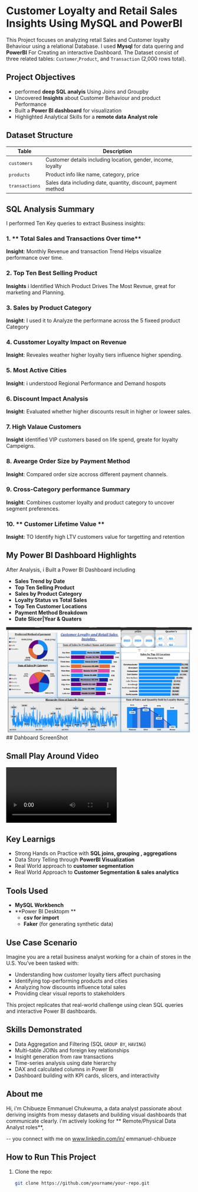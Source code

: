 # Customer Loyalty and Retail Sales Insights Using MySQL and PowerBI 

This Project focuses on analyzing retail Sales and Customer loyalty Behaviour 
using a relational Database. I used **Mysql** for data quering and **PowerBI**
For Creating an interactive Dashboard. The Dataset consist of three related tables:
`Customer`,`Product`, and `Transaction` (2,000 rows total).

## Project Objectives 
- performed **deep SQL analyis** Using Joins and Groupby 
- Uncovered **Insights** about Customer Behaviour and product Performance 
- Built a **Power BI dashboard** for visualization 
- Highlighted Analytical Skills for a **remote data Analyst role**

## Dataset Structure 
| Table         | Description                            |
|---------------|----------------------------------------|
| `customers`   | Customer details including location, gender, income, loyalty |
| `products`    | Product info like name, category, price |
| `transactions`| Sales data including date, quantity, discount, payment method |




## SQL Analysis Summary 
 I performed Ten Key queries to extract Business insights:

 ### 1. **  Total Sales and Transactions Over time**
 **Insight**: Monthly Revenue and transaction Trend  Helps visualize performance over time. 

 ### 2. **Top Ten Best Selling Product**
**Insights** i Identified Which Product Drives The Most Revnue, great for marketing and Planning. 

###  3. **Sales by Product Category**
**Insight**: I used it to Analyze the performane across the 5 fixeed product Category 

###  4. **Cusstomer Loyalty Impact on Revenue**
**Insight**: Reveales weather higher loyalty tiers influence higher spending.

###  5. **Most Active Cities**
**Insight**: i understood Regional Performance and Demand hospots 

###  6. **Discount Impact Analysis**
**Insight**: Evaluated whether higher discounts result in higher or loweer sales.

###  7. **High Valaue Customers**
**Insight** identified VIP customers based on life spend, greate for loyalty Campeigns. 

###  8. **Avearge Order Size by Payment Method**
**Insight**: Compared order size accross different payment channels.

###  9. **Cross-Category performance Summary**
**Insight**: Combines customer loyalty and product category to uncover segment preferences. 

###  10. ** Customer Lifetime Value **
 **Insight**: TO Identify high LTV customers value for targetting and retention


 ## My Power BI Dashboard Highlights
  After Analysis, i Built a Power BI Dashboard including 
  - **Sales Trend by Date**
  - **Top Ten Selling Product**
  - **Sales by Product Category**
  - **Loyalty Status vs Total Sales**
  - **Top Ten Customer Locations**
  - **Payment Method Breakdown** 
  - **Date Slicer|Year & Quaters**

  ![Visual Screen Shot](<Dashboard .png>)## Dahboard ScreenShot 


## Small Play Around Video 
<video controls src="Customer Loyalty and Retail Sales Dashboard .mp4" title="Title"></video>

## Key Learnigs 
 - Strong Hands on Practice with **SQL joins, grouping , aggregations**
 - Data Story Telling through **PowerBI Visualization** 
 - Real World approach to **customer segmentation** 
 - Real World Approach to **Customer Segmentation & sales analytics**

 ## Tools Used 
 - **MySQL Workbench**
 - **Power BI Desktopm **
   - **csv for import**
    - **Faker** (for generating synthetic data)

##  Use Case Scenario

Imagine you are a retail business analyst working for a chain of stores in the U.S. You’ve been tasked with:

- Understanding how customer loyalty tiers affect purchasing
- Identifying top-performing products and cities
- Analyzing how discounts influence total sales
- Providing clear visual reports to stakeholders

This project replicates that real-world challenge using clean SQL queries and interactive Power BI dashboards.

##  Skills Demonstrated

-  Data Aggregation and Filtering (SQL `GROUP BY`, `HAVING`)
-  Multi-table JOINs and foreign key relationships
-  Insight generation from raw transactions
-  Time-series analysis using date hierarchy
-  DAX and calculated columns in Power BI
-  Dashboard building with KPI cards, slicers, and interactivity

## About me 
Hi, i'm Chibueze Emmanuel Chukwuma, a data analyst passionate about deriving insights from messy datasets and building visual dashboards that communicate clearly. i'm actively looking for ** Remote/Physical Data Analyst roles**,  

-- you connect with me on www.linkedin.com/in/
emmanuel-chibueze


##  How to Run This Project

1. Clone the repo:
   ```bash
   git clone https://github.com/yourname/your-repo.git
